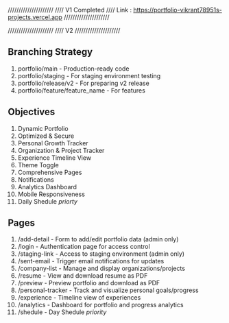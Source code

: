 
/////////////////////
//// V1 Completed
//// Link : https://portfolio-vikrant78951s-projects.vercel.app
/////////////////////



/////////////////////
//// V2
/////////////////////

## Branching Strategy
1. portfolio/main - Production-ready code  
2. portfolio/staging - For staging environment testing  
3. portfolio/release/v2 - For preparing v2 release  
4. portfolio/feature/feature_name - For features


## Objectives
1. Dynamic Portfolio
2. Optimized & Secure
3. Personal Growth Tracker
4. Organization & Project Tracker
5. Experience Timeline View
6. Theme Toggle
7. Comprehensive Pages
8. Notifications
9. Analytics Dashboard
10. Mobile Responsiveness
11. Daily Shedule *priorty*

## Pages
1. /add-detail - Form to add/edit portfolio data (admin only)  
2. /login - Authentication page for access control  
3. /staging-link - Access to staging environment (admin only)  
4. /sent-email - Trigger email notifications for updates  
5. /company-list - Manage and display organizations/projects  
6. /resume - View and download resume as PDF  
7. /preview - Preview portfolio and download as PDF  
8. /personal-tracker - Track and visualize personal goals/progress  
9. /experience - Timeline view of experiences  
10. /analytics - Dashboard for portfolio and progress analytics  
11. /shedule - Day Shedule *priority*

